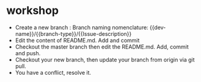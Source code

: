 # workshop

- Create a new branch : Branch naming nomenclature: {{dev-name}}/{{branch-type}}/{{Issue-description}}
- Edit the content of README.md. Add and commit
- Checkout the master branch then edit the README.md. Add, commit and push. 
- Checkout your new branch, then update your branch from origin via git pull. 
- You have a conflict, resolve it.